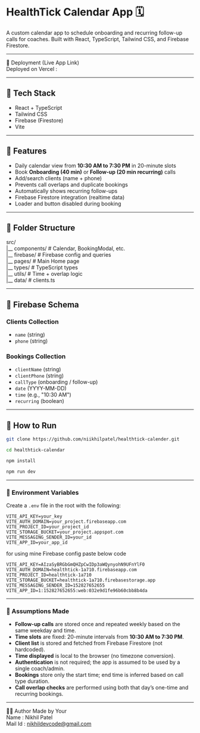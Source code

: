 # HealthTick Calendar App 🗓️

A custom calendar app to schedule onboarding and recurring follow-up calls for coaches. Built with React, TypeScript, Tailwind CSS, and Firebase Firestore.

---

🔗 Deployment (Live App Link)<br>
Deployed on Vercel : 

---
## 🔧 Tech Stack

- React + TypeScript
- Tailwind CSS
- Firebase (Firestore)
- Vite

---

## 🚀 Features

- Daily calendar view from **10:30 AM to 7:30 PM** in 20-minute slots
- Book **Onboarding (40 min)** or **Follow-up (20 min recurring)** calls
- Add/search clients (name + phone)
- Prevents call overlaps and duplicate bookings
- Automatically shows recurring follow-ups
- Firebase Firestore integration (realtime data)
- Loader and button disabled during booking

---

## 📂 Folder Structure

src/ <br>
|__ components/ # Calendar, BookingModal, etc.<br>
|__ firebase/ # Firebase config and queries<br>
|__ pages/ # Main Home page<br>
|__ types/ # TypeScript types<br>
|__ utils/ # Time + overlap logic<br>
|__ data/ # clients.ts<br>



---

## 🧠 Firebase Schema

### Clients Collection
- `name` (string)
- `phone` (string)

### Bookings Collection
- `clientName` (string)
- `clientPhone` (string)
- `callType` (onboarding / follow-up)
- `date` (YYYY-MM-DD)
- `time` (e.g., "10:30 AM")
- `recurring` (boolean)

---

## 📝 How to Run

```bash
git clone https://github.com/niikhilpatel/healthtick-calender.git
```
```bash
cd healthtick-calendar
```
```bash
npm install
```
```bash
npm run dev
```
---

### 🔐 Environment Variables

Create a `.env` file in the root with the following:

```env
VITE_API_KEY=your_key
VITE_AUTH_DOMAIN=your_project.firebaseapp.com
VITE_PROJECT_ID=your_project_id
VITE_STORAGE_BUCKET=your_project.appspot.com
VITE_MESSAGING_SENDER_ID=your_id
VITE_APP_ID=your_app_id
```

for using mine Firebase config paste below code
```env
VITE_API_KEY=AIzaSyBRGbGmQHZpCwIDp3aWQynyohN9UFnYlF0
VITE_AUTH_DOMAIN=healthtick-1a710.firebaseapp.com
VITE_PROJECT_ID=healthtick-1a710
VITE_STORAGE_BUCKET=healthtick-1a710.firebasestorage.app
VITE_MESSAGING_SENDER_ID=152827652655
VITE_APP_ID=1:152827652655:web:032e9d1fe96b60cbb8b4da
```
---

### 🧠 Assumptions Made

- **Follow-up calls** are stored once and repeated weekly based on the same weekday and time.
- **Time slots** are fixed: 20-minute intervals from **10:30 AM to 7:30 PM**.
- **Client list** is stored and fetched from Firebase Firestore (not hardcoded).
- **Time displayed** is local to the browser (no timezone conversion).
- **Authentication** is not required; the app is assumed to be used by a single coach/admin.
- **Bookings** store only the start time; end time is inferred based on call type duration.
- **Call overlap checks** are performed using both that day’s one-time and recurring bookings.

---

🙋‍♂️ Author
Made by Your <br>
Name : Nikhil Patel<br>
Mail Id : nikhildevcode@gmail.com<br>